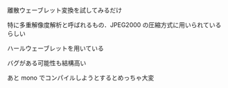 離散ウェーブレット変換を試してみるだけ

特に多重解像度解析と呼ばれるもの．JPEG2000 の圧縮方式に用いられているらしい

ハールウェーブレットを用いている

バグがある可能性も結構高い

あと mono でコンパイルしようとするとめっちゃ大変
